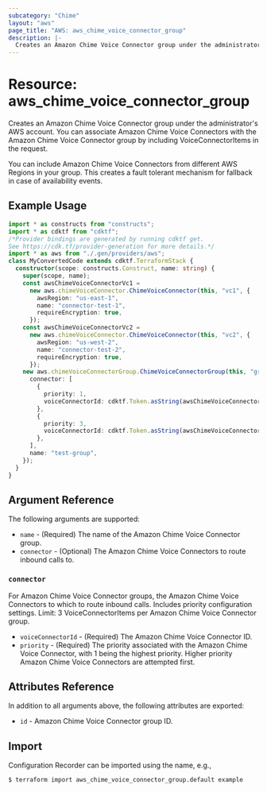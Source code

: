 ```yaml
---
subcategory: "Chime"
layout: "aws"
page_title: "AWS: aws_chime_voice_connector_group"
description: |-
  Creates an Amazon Chime Voice Connector group under the administrator's AWS account.
---
```


# Resource: aws_chime_voice_connector_group

Creates an Amazon Chime Voice Connector group under the administrator's AWS account. You can associate Amazon Chime Voice Connectors with the Amazon Chime Voice Connector group by including VoiceConnectorItems in the request.

You can include Amazon Chime Voice Connectors from different AWS Regions in your group. This creates a fault tolerant mechanism for fallback in case of availability events.

## Example Usage

```typescript
import * as constructs from "constructs";
import * as cdktf from "cdktf";
/*Provider bindings are generated by running cdktf get.
See https://cdk.tf/provider-generation for more details.*/
import * as aws from "./.gen/providers/aws";
class MyConvertedCode extends cdktf.TerraformStack {
  constructor(scope: constructs.Construct, name: string) {
    super(scope, name);
    const awsChimeVoiceConnectorVc1 =
      new aws.chimeVoiceConnector.ChimeVoiceConnector(this, "vc1", {
        awsRegion: "us-east-1",
        name: "connector-test-1",
        requireEncryption: true,
      });
    const awsChimeVoiceConnectorVc2 =
      new aws.chimeVoiceConnector.ChimeVoiceConnector(this, "vc2", {
        awsRegion: "us-west-2",
        name: "connector-test-2",
        requireEncryption: true,
      });
    new aws.chimeVoiceConnectorGroup.ChimeVoiceConnectorGroup(this, "group", {
      connector: [
        {
          priority: 1,
          voiceConnectorId: cdktf.Token.asString(awsChimeVoiceConnectorVc1.id),
        },
        {
          priority: 3,
          voiceConnectorId: cdktf.Token.asString(awsChimeVoiceConnectorVc2.id),
        },
      ],
      name: "test-group",
    });
  }
}

```

## Argument Reference

The following arguments are supported:

* `name` - (Required) The name of the Amazon Chime Voice Connector group.
* `connector` - (Optional) The Amazon Chime Voice Connectors to route inbound calls to.

### `connector`

For Amazon Chime Voice Connector groups, the Amazon Chime Voice Connectors to which to route inbound calls. Includes priority configuration settings. Limit: 3 VoiceConnectorItems per Amazon Chime Voice Connector group.

* `voiceConnectorId` - (Required) The Amazon Chime Voice Connector ID.
* `priority` - (Required) The priority associated with the Amazon Chime Voice Connector, with 1 being the highest priority. Higher priority Amazon Chime Voice Connectors are attempted first.

## Attributes Reference

In addition to all arguments above, the following attributes are exported:

* `id` - Amazon Chime Voice Connector group ID.

## Import

Configuration Recorder can be imported using the name, e.g.,

```
$ terraform import aws_chime_voice_connector_group.default example
```

<!-- cache-key: cdktf-0.17.0-pre.15 input-1d66a1be92b489cf5eaa27e3163520102a7131df732d89f7726d4f87db3cc674 -->